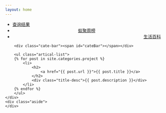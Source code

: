 ```yaml
---
layout: home
---
```


<div class="index-content project">
    <div class="section">
        <ul class="artical-cate">
            <li><a href="/"><span>查询结果</span></a></li>
            <li style="text-align:center"><a href="/opinion"><span>蚁聚周榜</span></a></li>
            <li class="on" style="text-align:right"><a href="/project"><span>生活百科</span></a></li>
        </ul>

        <div class="cate-bar"><span id="cateBar"></span></div>

        <ul class="artical-list">
        {% for post in site.categories.project %}
            <li>
                <h2>
                    <a href="{{ post.url }}">{{ post.title }}</a>
                </h2>
                <div class="title-desc">{{ post.description }}</div>
            </li>
        {% endfor %}
        </ul>
    </div>
    <div class="aside">
    </div>
</div>

